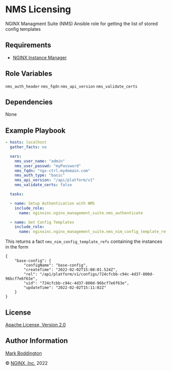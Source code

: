 NMS Licensing
=============

NGINX Managment Suite (NMS) Ansible role for getting the list of stored config templates


Requirements
------------

* [NGINX Instance Manager](https://www.nginx.com/products/nginx-instance-manager/)

Role Variables
--------------

`nms_auth_header`
`nms_fqdn`
`nms_api_version`
`nms_validate_certs`

Dependencies
------------

None

Example Playbook
----------------

```yaml
- hosts: localhost
  gather_facts: no

  vars:
    nms_user_name: "admin"
    nms_user_passwd: "myPassword"
    nms_fqdn: "ngx-ctrl.mydomain.com"
    nms_auth_type: "basic"
    nms_api_version: "/api/platform/v1"
    nms_validate_certs: false

  tasks:

  - name: Setup Authentication with NMS
    include_role: 
      name: nginxinc.nginx_management_suite.nms_authenticate

  - name: Get Config Templates
    include_role:
      name: nginxinc.nginx_management_suite.nms_nim_config_template_refs

```

This returns a fact `nms_nim_config_template_refs` containing the instances in the form

```
{
    "base-config": {
        "configName": "base-config",
        "createTime": "2022-02-02T15:08:01.524Z",
        "rel": "/api/platform/v1/configs/724cfcbb-c94c-4d37-800d-96bcf7e6f63e",
        "uid": "724cfcbb-c94c-4d37-800d-96bcf7e6f63e",
        "updateTime": "2022-02-02T15:11:02Z"
    }
}
```

License
-------

[Apache License, Version 2.0](./LICENSE)

Author Information
------------------

[Mark Boddington](https://github.com/TuxInvader)

&copy; [NGINX, Inc.](https://www.nginx.com/) 2022

